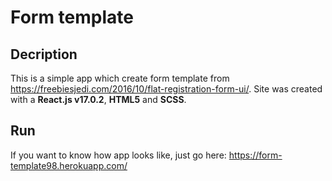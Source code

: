 # Form template 

## Decription
This is a simple app which create form template from https://freebiesjedi.com/2016/10/flat-registration-form-ui/. Site was created with a **React.js v17.0.2**, **HTML5** and **SCSS**.

## Run
If you want to know how app looks like, just go here: https://form-template98.herokuapp.com/
